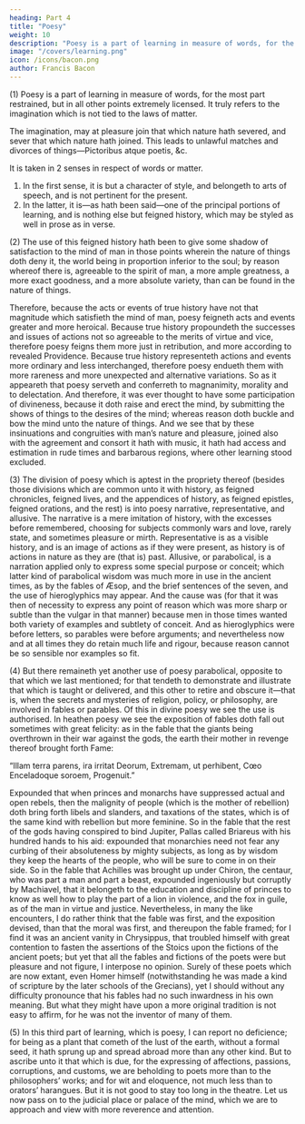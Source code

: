 ```yaml
---
heading: Part 4
title: "Poesy"
weight: 10
description: "Poesy is a part of learning in measure of words, for the most part restrained, but in all other points extremely licensed, and doth truly refer to the imagination"
image: "/covers/learning.png"
icon: /icons/bacon.png
author: Francis Bacon
---
```



(1) Poesy is a part of learning in measure of words, for the most part restrained, but in all other points extremely licensed. It truly refers to the imagination which is not tied to the laws of matter. 

The imagination, may at pleasure join that which nature hath severed, and sever that which nature hath joined. This leads to unlawful matches and divorces of things—Pictoribus atque poetis, &c. 

It is taken in 2 senses in respect of words or matter.  

1. In the first sense, it is but a character of style, and belongeth to arts of speech, and is not pertinent for the present.
2. In the latter, it is—as hath been said—one of the principal portions of learning, and is nothing else but feigned history, which may be styled as well in prose as in verse.


(2) The use of this feigned history hath been to give some shadow of satisfaction to the mind of man in those points wherein the nature of things doth deny it, the world being in proportion inferior to the soul; by reason whereof there is, agreeable to the spirit of man, a more ample greatness, a more exact goodness, and a more absolute variety, than can be found in the nature of things.  

Therefore, because the acts or events of true history have not that magnitude which satisfieth the mind of man, poesy feigneth acts and events greater and more heroical. Because true history propoundeth the successes and issues of actions not so agreeable to the merits of virtue and vice, therefore poesy feigns them more just in retribution, and more according to revealed Providence.  Because true history representeth actions and events more ordinary and less interchanged, therefore poesy endueth them with more rareness and more unexpected and alternative variations.  So as it appeareth that poesy serveth and conferreth to magnanimity, morality and to delectation.  And therefore, it was ever thought to have some participation of divineness, because it doth raise and erect the mind, by submitting the shows of things to the desires of the mind; whereas reason doth buckle and bow the mind unto the nature of things.  And we see that by these insinuations and congruities with man’s nature and pleasure, joined also with the agreement and consort it hath with music, it hath had access and estimation in rude times and barbarous regions, where other learning stood excluded.

(3) The division of poesy which is aptest in the propriety thereof (besides those divisions which are common unto it with history, as feigned chronicles, feigned lives, and the appendices of history, as feigned epistles, feigned orations, and the rest) is into poesy narrative, representative, and allusive.  The narrative is a mere imitation of history, with the excesses before remembered, choosing for subjects commonly wars and love, rarely state, and sometimes pleasure or mirth. Representative is as a visible history, and is an image of actions as if they were present, as history is of actions in nature as they are (that is) past.  Allusive, or parabolical, is a narration applied only to express some special purpose or conceit; which latter kind of parabolical wisdom was much more in use in the ancient times, as by the fables of Æsop, and the brief sentences of the seven, and the use of hieroglyphics may appear.  And the cause was (for that it was then of necessity to express any point of reason which was more sharp or subtle than the vulgar in that manner) because men in those times wanted both variety of examples and subtlety of conceit.  And as hieroglyphics were before letters, so parables were before arguments; and nevertheless now and at all times they do retain much life and rigour, because reason cannot be so sensible nor examples so fit.

(4) But there remaineth yet another use of poesy parabolical, opposite to that which we last mentioned; for that tendeth to demonstrate and illustrate that which is taught or delivered, and this other to retire and obscure it—that is, when the secrets and mysteries of religion, policy, or philosophy, are involved in fables or parables.  Of this in divine poesy we see the use is authorised.  In heathen poesy we see the exposition of fables doth fall out sometimes with great felicity: as in the fable that the giants being overthrown in their war against the gods, the earth their mother in revenge thereof brought forth Fame:

“Illam terra parens, ira irritat Deorum,
Extremam, ut perhibent, Cœo Enceladoque soroem,
Progenuit.”

Expounded that when princes and monarchs have suppressed actual and open rebels, then the malignity of people (which is the mother of rebellion) doth bring forth libels and slanders, and taxations of the states, which is of the same kind with rebellion but more feminine.  So in the fable that the rest of the gods having conspired to bind Jupiter, Pallas called Briareus with his hundred hands to his aid: expounded that monarchies need not fear any curbing of their absoluteness by mighty subjects, as long as by wisdom they keep the hearts of the people, who will be sure to come in on their side.  So in the fable that Achilles was brought up under Chiron, the centaur, who was part a man and part a beast, expounded ingeniously but corruptly by Machiavel, that it belongeth to the education and discipline of princes to know as well how to play the part of a lion in violence, and the fox in guile, as of the man in virtue and justice.  Nevertheless, in many the like encounters, I do rather think that the fable was first, and the exposition devised, than that the moral was first, and thereupon the fable framed; for I find it was an ancient vanity in Chrysippus, that troubled himself with great contention to fasten the assertions of the Stoics upon the fictions of the ancient poets; but yet that all the fables and fictions of the poets were but pleasure and not figure, I interpose no opinion.  Surely of these poets which are now extant, even Homer himself (notwithstanding he was made a kind of scripture by the later schools of the Grecians), yet I should without any difficulty pronounce that his fables had no such inwardness in his own meaning.  But what they might have upon a more original tradition is not easy to affirm, for he was not the inventor of many of them.

(5) In this third part of learning, which is poesy, I can report no deficience; for being as a plant that cometh of the lust of the earth, without a formal seed, it hath sprung up and spread abroad more than any other kind.  But to ascribe unto it that which is due, for the expressing of affections, passions, corruptions, and customs, we are beholding to poets more than to the philosophers’ works; and for wit and eloquence, not much less than to orators’ harangues.  But it is not good to stay too long in the theatre.  Let us now pass on to the judicial place or palace of the mind, which we are to approach and view with more reverence and attention.
